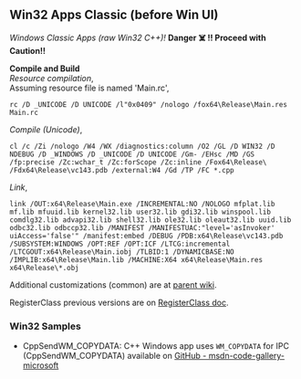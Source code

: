 ## Win32 Apps Classic (before Win UI)
*Windows Classic Apps (raw Win32 C++)!*  **Danger ☠️ !!  Proceed with Caution!!**

**Compile and Build**  
*Resource compilation*,  
Assuming resource file is named 'Main.rc',

    rc /D _UNICODE /D UNICODE /l"0x0409" /nologo /fox64\Release\Main.res Main.rc

*Compile (Unicode)*,

    cl /c /Zi /nologo /W4 /WX /diagnostics:column /O2 /GL /D WIN32 /D NDEBUG /D _WINDOWS /D _UNICODE /D UNICODE /Gm- /EHsc /MD /GS /fp:precise /Zc:wchar_t /Zc:forScope /Zc:inline /Fox64\Release\ /Fdx64\Release\vc143.pdb /external:W4 /Gd /TP /FC *.cpp

*Link*,

    link /OUT:x64\Release\Main.exe /INCREMENTAL:NO /NOLOGO mfplat.lib mf.lib mfuuid.lib kernel32.lib user32.lib gdi32.lib winspool.lib comdlg32.lib advapi32.lib shell32.lib ole32.lib oleaut32.lib uuid.lib odbc32.lib odbccp32.lib /MANIFEST /MANIFESTUAC:"level='asInvoker' uiAccess='false'" /manifest:embed /DEBUG /PDB:x64\Release\vc143.pdb /SUBSYSTEM:WINDOWS /OPT:REF /OPT:ICF /LTCG:incremental /LTCGOUT:x64\Release\Main.iobj /TLBID:1 /DYNAMICBASE:NO /IMPLIB:x64\Release\Main.lib /MACHINE:X64 x64\Release\Main.res x64\Release\*.obj


Additional customizations (common) are at [parent wiki](https://github.com/atiq-cs/cpp/blob/dev/README.md).

RegisterClass previous versions are on [RegisterClass doc](https://github.com/atiq-cs/cpp/blob/dev/Win32/RegisterClass.md).

### Win32 Samples
- CppSendWM_COPYDATA: C++ Windows app uses `WM_COPYDATA` for IPC (CppSendWM_COPYDATA) available on [GitHub - msdn-code-gallery-microsoft](https://github.com/microsoftarchive/msdn-code-gallery-microsoft/tree/master/OneCodeTeam/C%2B%2B%20Windows%20app%20uses%20WM_COPYDATA%20for%20IPC%20\(CppSendWM_COPYDATA\))


